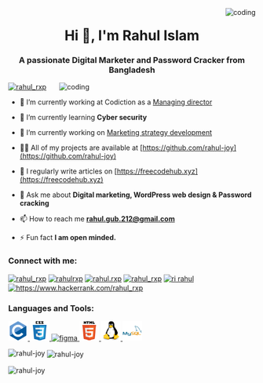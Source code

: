 <img align="right" alt="coding" src="https://user-images.githubusercontent.com/55389276/140866485-8fb1c876-9a8f-4d6a-98dc-08c4981eaf70.gif](https://blogger.googleusercontent.com/img/b/R29vZ2xl/AVvXsEhy2zalhbJ9Oux2D_CfRjv9bMdXEFYwdHTUtEvxdpz0RemcNsHPsVuIfbzyhB4-PGE86PSiW16aqWWDqOKrYuLlcI53gUiZFX9WZK2zyVICNLXsbZAQ3bGpaQFTP2rLH4c2neKPVAqidIawMYXKIaApB-YyalUHAHX0SV6LDg5INeYnLponXKuFDqOOhyphenhyphenhd/s1920/68747470733a2f2f666972656261736573746f726167652e676f6f676c65617069732e636f6d2f76302f622f666c6578692d636f64696e672e61707073706f742e636f6d2f6f2f64656d706769372d35323066386435662d363364342d343435332d383832322d646263313439616.gif](https://blogger.googleusercontent.com/img/b/R29vZ2xl/AVvXsEhy2zalhbJ9Oux2D_CfRjv9bMdXEFYwdHTUtEvxdpz0RemcNsHPsVuIfbzyhB4-PGE86PSiW16aqWWDqOKrYuLlcI53gUiZFX9WZK2zyVICNLXsbZAQ3bGpaQFTP2rLH4c2neKPVAqidIawMYXKIaApB-YyalUHAHX0SV6LDg5INeYnLponXKuFDqOOhyphenhyphenhd/s16000/68747470733a2f2f666972656261736573746f726167652e676f6f676c65617069732e636f6d2f76302f622f666c6578692d636f64696e672e61707073706f742e636f6d2f6f2f64656d706769372d35323066386435662d363364342d343435332d383832322d646263313439616.gif">

<h1 align="center">Hi 👋, I'm Rahul Islam</h1>
<h3 align="center">A passionate Digital Marketer and Password Cracker from Bangladesh</h3>

<img align="right" alt="coding" width="400" src="https://user-images.githubusercontent.com/55389276/140866485-8fb1c876-9a8f-4d6a-98dc-08c4981eaf70.gif">

<p align="left"> <a href="https://twitter.com/rahul_rxp" target="blank"><img src="https://img.shields.io/twitter/follow/rahul_rxp?logo=twitter&style=for-the-badge" alt="rahul_rxp" /></a> </p>

- 🔭 I’m currently working at Codiction as a [Managing director](https://facebook.com/codiction.official)

- 🌱 I’m currently learning **Cyber security**

- 🔭 I’m currently working on [Marketing strategy development](https://freecodehub.xyz)

- 👨‍💻 All of my projects are available at [https://github.com/rahul-joy](https://github.com/rahul-joy)

- 📝 I regularly write articles on [https://freecodehub.xyz](https://freecodehub.xyz)

- 💬 Ask me about **Digital marketing, WordPress web design & Password cracking**

- 📫 How to reach me **rahul.gub.212@gmail.com**

- ⚡ Fun fact **I am open minded.**

<h3 align="left">Connect with me:</h3>
<p align="left">
<a href="https://twitter.com/rahul_rxp" target="blank"><img align="center" src="https://raw.githubusercontent.com/rahuldkjain/github-profile-readme-generator/master/src/images/icons/Social/twitter.svg" alt="rahul_rxp" height="30" width="40" /></a>
<a href="https://linkedin.com/in/rahulrxp" target="blank"><img align="center" src="https://raw.githubusercontent.com/rahuldkjain/github-profile-readme-generator/master/src/images/icons/Social/linked-in-alt.svg" alt="rahulrxp" height="30" width="40" /></a>
<a href="https://fb.com/rahul.rxp" target="blank"><img align="center" src="https://raw.githubusercontent.com/rahuldkjain/github-profile-readme-generator/master/src/images/icons/Social/facebook.svg" alt="rahul.rxp" height="30" width="40" /></a>
<a href="https://instagram.com/rahul_rxp" target="blank"><img align="center" src="https://raw.githubusercontent.com/rahuldkjain/github-profile-readme-generator/master/src/images/icons/Social/instagram.svg" alt="rahul_rxp" height="30" width="40" /></a>
<a href="https://www.youtube.com/c/ri rahul" target="blank"><img align="center" src="https://raw.githubusercontent.com/rahuldkjain/github-profile-readme-generator/master/src/images/icons/Social/youtube.svg" alt="ri rahul" height="30" width="40" /></a>
<a href="https://www.hackerrank.com/https://www.hackerrank.com/rahul_rxp" target="blank"><img align="center" src="https://raw.githubusercontent.com/rahuldkjain/github-profile-readme-generator/master/src/images/icons/Social/hackerrank.svg" alt="https://www.hackerrank.com/rahul_rxp" height="30" width="40" /></a>
</p>

<h3 align="left">Languages and Tools:</h3>
<p align="left"> <a href="https://www.cprogramming.com/" target="_blank" rel="noreferrer"> <img src="https://raw.githubusercontent.com/devicons/devicon/master/icons/c/c-original.svg" alt="c" width="40" height="40"/> </a> <a href="https://www.w3schools.com/css/" target="_blank" rel="noreferrer"> <img src="https://raw.githubusercontent.com/devicons/devicon/master/icons/css3/css3-original-wordmark.svg" alt="css3" width="40" height="40"/> </a> <a href="https://www.figma.com/" target="_blank" rel="noreferrer"> <img src="https://www.vectorlogo.zone/logos/figma/figma-icon.svg" alt="figma" width="40" height="40"/> </a> <a href="https://www.w3.org/html/" target="_blank" rel="noreferrer"> <img src="https://raw.githubusercontent.com/devicons/devicon/master/icons/html5/html5-original-wordmark.svg" alt="html5" width="40" height="40"/> </a> <a href="https://www.linux.org/" target="_blank" rel="noreferrer"> <img src="https://raw.githubusercontent.com/devicons/devicon/master/icons/linux/linux-original.svg" alt="linux" width="40" height="40"/> </a> <a href="https://www.mysql.com/" target="_blank" rel="noreferrer"> <img src="https://raw.githubusercontent.com/devicons/devicon/master/icons/mysql/mysql-original-wordmark.svg" alt="mysql" width="40" height="40"/> </a> </p>

<p><img align="left" src="https://github-readme-stats.vercel.app/api/top-langs?username=rahul-joy&show_icons=true&locale=en&layout=compact" alt="rahul-joy" /></p>

<p>&nbsp;<img align="center" src="https://github-readme-stats.vercel.app/api?username=rahul-joy&show_icons=true&locale=en" alt="rahul-joy" /></p>

<p><img align="center" src="https://github-readme-streak-stats.herokuapp.com/?user=rahul-joy&" alt="rahul-joy" /></p>
